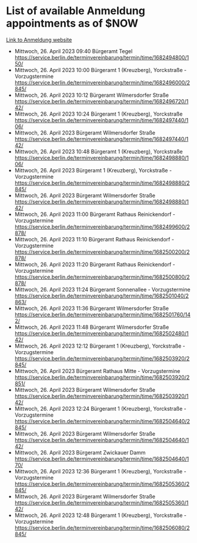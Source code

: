 # List of available Anmeldung appointments as of $NOW
[Link to Anmeldung website](https://service.berlin.de/terminvereinbarung/termin/tag.php?termin=1&anliegen[]=120686&dienstleisterlist=122210,122217,327316,122219,327312,122227,327314,122231,327346,122243,327348,122254,122252,329742,122260,329745,122262,329748,122271,327278,122273,327274,122277,327276,330436,122280,327294,122282,327290,122284,327292,122291,327270,122285,327266,122286,327264,122296,327268,150230,329760,122297,327286,122294,327284,122312,329763,122314,329775,122304,327330,122311,327334,122309,327332,317869,122281,327352,122279,329772,122283,122276,327324,122274,327326,122267,329766,122246,327318,122251,327320,122257,327322,122208,327298,122226,327300&herkunft=http%3A%2F%2Fservice.berlin.de%2Fdienstleistung%2F120686%2F)
- Mittwoch, 26. April 2023 09:40 Bürgeramt Tegel https://service.berlin.de/terminvereinbarung/termin/time/1682494800/150/
- Mittwoch, 26. April 2023 10:00 Bürgeramt 1 (Kreuzberg), Yorckstraße - Vorzugstermine https://service.berlin.de/terminvereinbarung/termin/time/1682496000/2845/
- Mittwoch, 26. April 2023 10:12 Bürgeramt Wilmersdorfer Straße https://service.berlin.de/terminvereinbarung/termin/time/1682496720/142/
- Mittwoch, 26. April 2023 10:24 Bürgeramt 1 (Kreuzberg), Yorckstraße https://service.berlin.de/terminvereinbarung/termin/time/1682497440/106/
- Mittwoch, 26. April 2023  Bürgeramt Wilmersdorfer Straße https://service.berlin.de/terminvereinbarung/termin/time/1682497440/142/
- Mittwoch, 26. April 2023 10:48 Bürgeramt 1 (Kreuzberg), Yorckstraße https://service.berlin.de/terminvereinbarung/termin/time/1682498880/106/
- Mittwoch, 26. April 2023  Bürgeramt 1 (Kreuzberg), Yorckstraße - Vorzugstermine https://service.berlin.de/terminvereinbarung/termin/time/1682498880/2845/
- Mittwoch, 26. April 2023  Bürgeramt Wilmersdorfer Straße https://service.berlin.de/terminvereinbarung/termin/time/1682498880/142/
- Mittwoch, 26. April 2023 11:00 Bürgeramt Rathaus Reinickendorf - Vorzugstermine https://service.berlin.de/terminvereinbarung/termin/time/1682499600/2878/
- Mittwoch, 26. April 2023 11:10 Bürgeramt Rathaus Reinickendorf - Vorzugstermine https://service.berlin.de/terminvereinbarung/termin/time/1682500200/2878/
- Mittwoch, 26. April 2023 11:20 Bürgeramt Rathaus Reinickendorf - Vorzugstermine https://service.berlin.de/terminvereinbarung/termin/time/1682500800/2878/
- Mittwoch, 26. April 2023 11:24 Bürgeramt Sonnenallee - Vorzugstermine https://service.berlin.de/terminvereinbarung/termin/time/1682501040/2863/
- Mittwoch, 26. April 2023 11:36 Bürgeramt Wilmersdorfer Straße https://service.berlin.de/terminvereinbarung/termin/time/1682501760/142/
- Mittwoch, 26. April 2023 11:48 Bürgeramt Wilmersdorfer Straße https://service.berlin.de/terminvereinbarung/termin/time/1682502480/142/
- Mittwoch, 26. April 2023 12:12 Bürgeramt 1 (Kreuzberg), Yorckstraße - Vorzugstermine https://service.berlin.de/terminvereinbarung/termin/time/1682503920/2845/
- Mittwoch, 26. April 2023  Bürgeramt Rathaus Mitte - Vorzugstermine https://service.berlin.de/terminvereinbarung/termin/time/1682503920/2851/
- Mittwoch, 26. April 2023  Bürgeramt Wilmersdorfer Straße https://service.berlin.de/terminvereinbarung/termin/time/1682503920/142/
- Mittwoch, 26. April 2023 12:24 Bürgeramt 1 (Kreuzberg), Yorckstraße - Vorzugstermine https://service.berlin.de/terminvereinbarung/termin/time/1682504640/2845/
- Mittwoch, 26. April 2023  Bürgeramt Wilmersdorfer Straße https://service.berlin.de/terminvereinbarung/termin/time/1682504640/142/
- Mittwoch, 26. April 2023  Bürgeramt Zwickauer Damm https://service.berlin.de/terminvereinbarung/termin/time/1682504640/170/
- Mittwoch, 26. April 2023 12:36 Bürgeramt 1 (Kreuzberg), Yorckstraße - Vorzugstermine https://service.berlin.de/terminvereinbarung/termin/time/1682505360/2845/
- Mittwoch, 26. April 2023  Bürgeramt Wilmersdorfer Straße https://service.berlin.de/terminvereinbarung/termin/time/1682505360/142/
- Mittwoch, 26. April 2023 12:48 Bürgeramt 1 (Kreuzberg), Yorckstraße - Vorzugstermine https://service.berlin.de/terminvereinbarung/termin/time/1682506080/2845/
